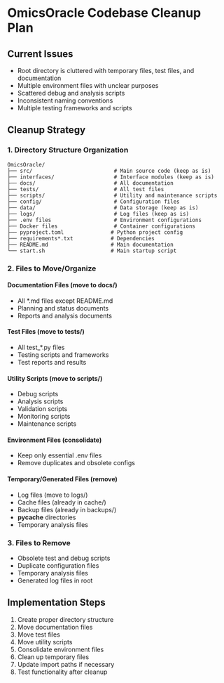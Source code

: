 # OmicsOracle Codebase Cleanup Plan

## Current Issues
- Root directory is cluttered with temporary files, test files, and documentation
- Multiple environment files with unclear purposes
- Scattered debug and analysis scripts
- Inconsistent naming conventions
- Multiple testing frameworks and scripts

## Cleanup Strategy

### 1. Directory Structure Organization
```
OmicsOracle/
├── src/                          # Main source code (keep as is)
├── interfaces/                   # Interface modules (keep as is)
├── docs/                         # All documentation
├── tests/                        # All test files
├── scripts/                      # Utility and maintenance scripts
├── config/                       # Configuration files
├── data/                         # Data storage (keep as is)
├── logs/                         # Log files (keep as is)
├── .env files                    # Environment configurations
├── Docker files                  # Container configurations
├── pyproject.toml               # Python project config
├── requirements*.txt            # Dependencies
├── README.md                    # Main documentation
└── start.sh                     # Main startup script
```

### 2. Files to Move/Organize

#### Documentation Files (move to docs/)
- All *.md files except README.md
- Planning and status documents
- Reports and analysis documents

#### Test Files (move to tests/)
- All test_*.py files
- Testing scripts and frameworks
- Test reports and results

#### Utility Scripts (move to scripts/)
- Debug scripts
- Analysis scripts
- Validation scripts
- Monitoring scripts
- Maintenance scripts

#### Environment Files (consolidate)
- Keep only essential .env files
- Remove duplicates and obsolete configs

#### Temporary/Generated Files (remove)
- Log files (move to logs/)
- Cache files (already in cache/)
- Backup files (already in backups/)
- __pycache__ directories
- Temporary analysis files

### 3. Files to Remove
- Obsolete test and debug scripts
- Duplicate configuration files
- Temporary analysis files
- Generated log files in root

## Implementation Steps
1. Create proper directory structure
2. Move documentation files
3. Move test files
4. Move utility scripts
5. Consolidate environment files
6. Clean up temporary files
7. Update import paths if necessary
8. Test functionality after cleanup
